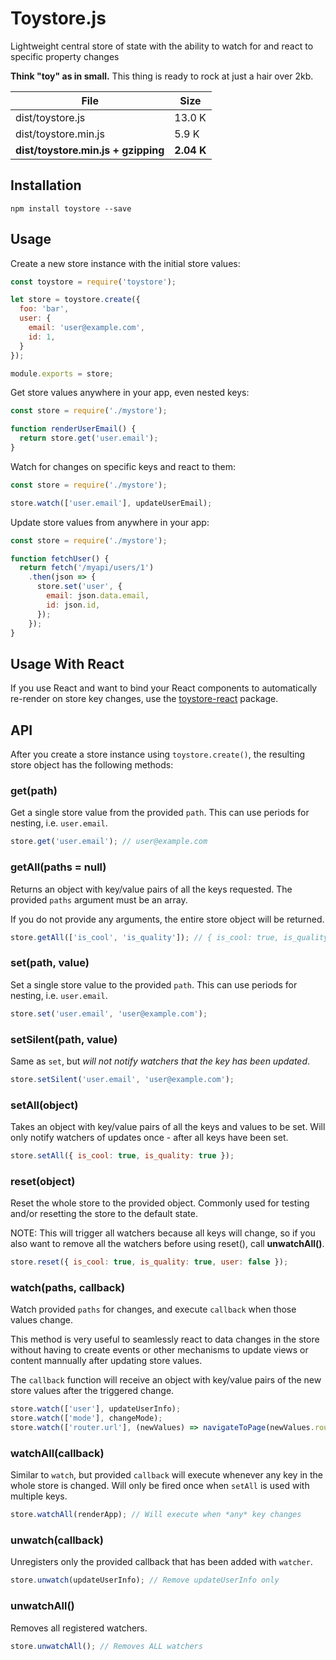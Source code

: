 # Toystore.js

Lightweight central store of state with the ability to watch for and react to
specific property changes

**Think "toy" as in small.** This thing is ready to rock at just a hair over 2kb.

| File                            | Size    |
|---------------------------------|---------|
| dist/toystore.js                | 13.0 K |
| dist/toystore.min.js            | 5.9 K  |
| **dist/toystore.min.js + gzipping** | **2.04 K** |


## Installation

```
npm install toystore --save
```

## Usage

Create a new store instance with the initial store values:
```javascript
const toystore = require('toystore');

let store = toystore.create({
  foo: 'bar',
  user: {
    email: 'user@example.com',
    id: 1,
  }
});

module.exports = store;
```

Get store values anywhere in your app, even nested keys:

```javascript
const store = require('./mystore');

function renderUserEmail() {
  return store.get('user.email');
}
```

Watch for changes on specific keys and react to them:
```javascript
const store = require('./mystore');

store.watch(['user.email'], updateUserEmail);
```

Update store values from anywhere in your app:
```javascript
const store = require('./mystore');

function fetchUser() {
  return fetch('/myapi/users/1')
    .then(json => {
      store.set('user', {
        email: json.data.email,
        id: json.id,
      });
    });
}
```

## Usage With React

If you use React and want to bind your React components to automatically
re-render on store key changes, use the
 [toystore-react](https://github.com/vlucas/toystore-react) package.

## API

After you create a store instance using `toystore.create()`, the resulting
store object has the following methods:

### get(path)

Get a single store value from the provided `path`. This can use periods for
nesting, i.e. `user.email`.

```javascript
store.get('user.email'); // user@example.com
```

### getAll(paths = null)

Returns an object with key/value pairs of all the keys requested. The provided
`paths` argument must be an array.

If you do not provide any arguments, the entire store object will be returned.

```javascript
store.getAll(['is_cool', 'is_quality']); // { is_cool: true, is_quality: true }
```

### set(path, value)

Set a single store value to the provided `path`. This can use periods for
nesting, i.e. `user.email`.

```javascript
store.set('user.email', 'user@example.com');
```

### setSilent(path, value)

Same as `set`, but *will not notify watchers that the key has been updated*.

```javascript
store.setSilent('user.email', 'user@example.com');
```

### setAll(object)

Takes an object with key/value pairs of all the keys and values to be set. Will
only notify watchers of updates once - after all keys have been set.

```javascript
store.setAll({ is_cool: true, is_quality: true });
```

### reset(object)

Reset the whole store to the provided object. Commonly used for testing and/or
resetting the store to the default state.

NOTE: This will trigger all watchers because all keys will change, so if you
also want to remove all the watchers before using reset(), call
**unwatchAll()**.

```javascript
store.reset({ is_cool: true, is_quality: true, user: false });
```

### watch(paths, callback)

Watch provided `paths` for changes, and execute `callback` when those values
change.

This method is very useful to seamlessly react to data changes in the
store without having to create events or other mechanisms to update views or
content mannually after updating store values.

The `callback` function will receive an object with key/value pairs of the new
store values after the triggered change.

```javascript
store.watch(['user'], updateUserInfo);
store.watch(['mode'], changeMode);
store.watch(['router.url'], (newValues) => navigateToPage(newValues.router.url));
```

### watchAll(callback)

Similar to `watch`, but provided `callback` will execute whenever any key in
the whole store is changed. Will only be fired once when `setAll` is used with
multiple keys.

```javascript
store.watchAll(renderApp); // Will execute when *any* key changes
```

### unwatch(callback)

Unregisters only the provided callback that has been added with `watcher`.

```javascript
store.unwatch(updateUserInfo); // Remove updateUserInfo only
```

### unwatchAll()

Removes all registered watchers.

```javascript
store.unwatchAll(); // Removes ALL watchers
```
